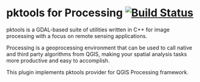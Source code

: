 # pktools for Processing [![Build Status](https://travis-ci.org/alexbruy/processing-pktools.svg?branch=master)](https://travis-ci.org/alexbruy/processing-pktools)

pktools is a GDAL-based suite of utilities written in C++ for image
processing with a focus on remote sensing applications.

Processing is a geoprocessing environment that can be used to call
native and third party algorithms from QGIS, making your spatial
analysis tasks more productive and easy to accomplish.

This plugin implements pktools provider for QGIS Processing framework.

